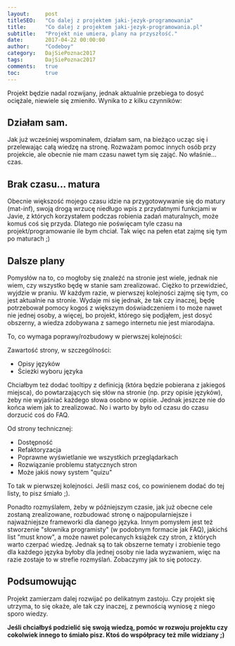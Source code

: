 ```yaml
---
layout:     post
titleSEO:   "Co dalej z projektem jaki-jezyk-programowania"
title:      "Co dalej z projektem jaki-jezyk-programowania.pl"
subtitle:   "Projekt nie umiera, plany na przyszłość."
date:       2017-04-22 00:00:00
author:     "Codeboy"
category:   DajSiePoznac2017
tags:       DajSiePoznac2017
comments:   true
toc:        true
---
```


Projekt będzie nadal rozwijany, jednak aktualnie przebiega to dosyć ociężale, niewiele się zmieniło. Wynika to z kilku czynników:

## Działam sam.

Jak już wcześniej wspominałem, działam sam, na bieżąco ucząc się i przelewając całą wiedzę na stronę. Rozważam pomoc innych osób przy projekcie, ale obecnie nie mam czasu nawet tym się zająć. No właśnie... czas.

## Brak czasu... matura
Obecnie większość mojego czasu idzie na przygotowywanie się do matury (mat-inf), swoją drogą wrzucę niedługo wpis z przydatnymi funkcjami w Javie, z których korzystałem podczas robienia zadań maturalnych, może komuś coś się przyda. Dlatego nie poświęcam tyle czasu na projekt/programowanie ile bym chciał. Tak więc na pełen etat zajmę się tym po maturach ;)

## Dalsze plany
Pomysłów na to, co mogłoby się znaleźć na stronie jest wiele, jednak nie wiem, czy wszystko będę w stanie sam zrealizować. Ciężko to przewidzieć, wyjdzie w praniu. W każdym razie, w pierwszej kolejności zajmę się tym, co jest aktualnie na stronie. Wydaje mi się jednak, że tak czy inaczej, będę potrzebował pomocy kogoś z większym doświadczeniem i to może nawet nie jednej osoby, a więcej, bo projekt, którego się podjąłem, jest dosyć obszerny, a wiedza zdobywana z samego internetu nie jest miarodajna.

To, co wymaga poprawy/rozbudowy w pierwszej kolejności:

<hX>Zawartość strony, w szczególności:</hX>
* Opisy języków
* Ścieżki wyboru języka

Chciałbym też dodać tooltipy z definicją (która będzie pobierana z jakiegoś miejsca), do powtarzających się słów na stronie (np. przy opisie języków), żeby nie wyjaśniać każdego słowa osobno w opisie. Jednak jeszcze nie do końca wiem jak to zrealizować. No i warto by było od czasu do czasu dorzucić coś do FAQ.

<hX>Od strony technicznej:</hX>
* Dostępność
* Refaktoryzacja
* Poprawne wyświetlanie we wszystkich przeglądarkach
* Rozwiązanie problemu statycznych stron
* Może jakiś nowy system "quizu"

To tak w pierwszej kolejności. Jeśli masz coś, co powinienem dodać do tej listy, to pisz śmiało ;).

Ponadto rozmyślałem, żeby w późniejszym czasie, jak już obecne cele zostaną zrealizowane, rozbudować stronę o najpopularniejsze i najważniejsze frameworki dla danego języka. Innym pomysłem jest też stworzenie "słownika programisty" (w podobnym formacie jak FAQ), jakichś list "must know", a może nawet polecanych książek czy stron, z których warto czerpać wiedzę. Jednak są to tak obszerne tematy i zrobienie tego dla każdego języka byłoby dla jednej osoby nie lada wyzwaniem, więc na razie zostaje to w strefie rozmyślań. Zobaczymy jak to się potoczy.

## Podsumowując
Projekt zamierzam dalej rozwijać po delikatnym zastoju. Czy projekt się utrzyma, to się okaże, ale tak czy inaczej, z pewnością wyniosę z niego sporo wiedzy.

**Jeśli chciałbyś podzielić się swoją wiedzą, pomóc w rozwoju projektu czy cokolwiek innego to śmiało pisz. Ktoś do współpracy też mile widziany ;)**